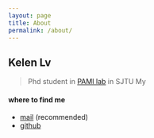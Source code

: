 ```yaml
---
layout: page
title: About
permalink: /about/
---
```


## Kelen Lv
> Phd student in [PAMI lab](http://www.pami.sjtu.edu.cn/) in SJTU
> My 

#### where to find me
- [mail](Kelen_Lv@sjtu.edu.cn) (recommended)
- [github]()
  
